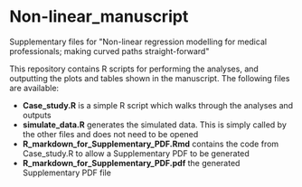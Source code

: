 # Non-linear_manuscript

Supplementary files for "Non-linear regression modelling for medical professionals; making curved paths straight-forward"

This repository contains R scripts for performing the analyses, and outputting the 
plots and tables shown in the manuscript. The following files are available:

- **Case_study.R** is a simple R script which walks through the analyses and outputs
- **simulate_data.R** generates the simulated data. This is simply called by the other files and does not need to be opened
- **R_markdown_for_Supplementary_PDF.Rmd** contains the code from Case_study.R to allow a Supplementary PDF to be generated
- **R_markdown_for_Supplementary_PDF.pdf** the generated Supplementary PDF file
